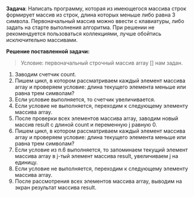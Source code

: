 **Задача**: Написать программу, которая из имеющегося массива строк формирует массив из строк, длина которых меньше либо равна 3 символа. Первоначальный массив можно ввести с клавиатуры, либо задать на старте выполнения алгоритма. При решении не рекомендуется пользоваться коллекциями, лучше обойтись исключительно массивами.

**Решение поставленной задачи:**
> Условие: первоначальный строчный массив array [] нам задан.

1. Заводим счетчик count.
2. Пишем цикл, в котором рассматриваем каждый элемент массива array и проверяем условие: длина текущего элемента меньше или равна трем символам?
3. Если условие выполняется, то счетчик увеличивается. 
4. Если условие не выполняется, переходим к следующему элементу массива array.
5. После проверки всех элементов массива array, заводим новый массив result с длиной count и переменную j равную 0.
6. Пишем цикл, в котором рассматриваем каждый элемент массива array и проверяем условие: длина текущего элемента меньше или равна трем символам?
7. Если условие из п.6 выполняется, то запоминаем текущий элемент массива array в j-тый элемент массива result, увеличиваем j на единицу.
8. Если условие не выполняется, переходим к следующему элементу массива array.
9. После рассмотрения всех элементов массива array, выводим на экран результат массива result.